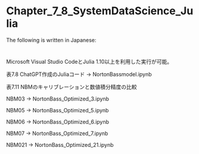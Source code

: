 # Chapter_7_8_SystemDataScience_Julia
The following is written in Japanese:
#
Microsoft Visual Studio CodeとJulia 1.10以上を利用した実行が可能。

表7.8 ChatGPT作成のJuliaコード -> NortonBassmodel.ipynb

表7.11 NBMのキャリブレーションと数値積分精度の比較

NBM03 -> NortonBass_Optimized_3.ipynb

NBM05 -> NortonBass_Optimized_5.ipynb

NBM06 -> NortonBass_Optimized_6.ipynb

NBM07 -> NortonBass_Optimized_7.ipynb

NBM021 -> NortonBass_Optimized_21.ipynb
